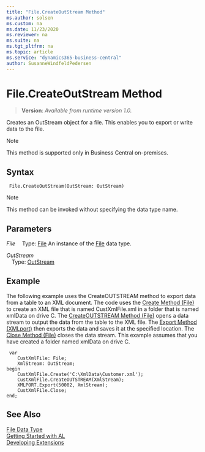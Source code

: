 ```yaml
---
title: "File.CreateOutStream Method"
ms.author: solsen
ms.custom: na
ms.date: 11/23/2020
ms.reviewer: na
ms.suite: na
ms.tgt_pltfrm: na
ms.topic: article
ms.service: "dynamics365-business-central"
author: SusanneWindfeldPedersen
---
```

[//]: # (START>DO_NOT_EDIT)
[//]: # (IMPORTANT:Do not edit any of the content between here and the END>DO_NOT_EDIT.)
[//]: # (Any modifications should be made in the .xml files in the ModernDev repo.)
# File.CreateOutStream Method
> **Version**: _Available from runtime version 1.0._

Creates an OutStream object for a file. This enables you to export or write data to the file.

> [!NOTE]
> This method is supported only in Business Central on-premises.

## Syntax
```
 File.CreateOutStream(OutStream: OutStream)
```
> [!NOTE]
> This method can be invoked without specifying the data type name.
## Parameters
*File*
&emsp;Type: [File](file-data-type.md)
An instance of the [File](file-data-type.md) data type.

*OutStream*  
&emsp;Type: [OutStream](../outstream/outstream-data-type.md)  
  



[//]: # (IMPORTANT: END>DO_NOT_EDIT)

## Example

The following example uses the CreateOUTSTREAM method to export data from a table to an XML document. The code uses the [Create Method \(File\)](../../methods-auto/file/file-create-method.md) to create an XML file that is named CustXmlFile.xml in a folder that is named xmlData on drive C. The [CreateOUTSTREAM Method \(File\)](../../methods-auto/file/file-createoutstream-method.md) opens a data stream to output the data from the table to the XML file. The [Export Method \(XMLport\)](../../methods-auto/xmlport/xmlport-export-method.md) then exports the data and saves it at the specified location. The [Close Method \(File\)](../../methods-auto/file/file-close-method.md) closes the data stream. This example assumes that you have created a folder named xmlData on drive C. 

```al
 var
    CustXmlFile: File;
    XmlStream: OutStream;
begin
    CustXmlFile.Create('C:\XmlData\Customer.xml');  
    CustXmlFile.CreateOUTSTREAM(XmlStream);  
    XMLPORT.Export(50002, XmlStream);  
    CustXmlFile.Close;  
end;

```  

## See Also
[File Data Type](file-data-type.md)  
[Getting Started with AL](../../devenv-get-started.md)  
[Developing Extensions](../../devenv-dev-overview.md)